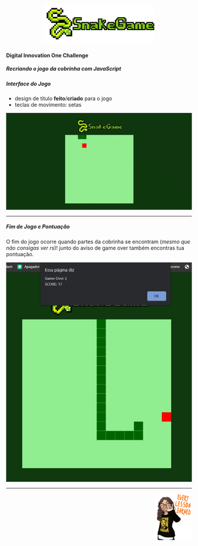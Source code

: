 <h1 align="center">
<img src="https://github.com/narelo/snake-game/blob/main/img/sg-name.png?raw=true" alt="titulo" width="300px">
</h1>

#### Digital Innovation One Challenge
##### Recriando o jogo da cobrinha com JavaScript

##### Interface do Jogo
* design de título **feito**/**criado** para o jogo 
* teclas de movimento: setas

![Alt Text](https://github.com/narelo/snake-game/blob/main/img/snake-game.gif?raw=true)

<hr>

##### Fim de Jogo e Pontuação
O fim do jogo ocorre quando partes da cobrinha se encontram (*mesmo que não consigas ver rs*)! junto do aviso de game over também encontras tua pontuação.

<img src="https://github.com/narelo/snake-game/blob/main/img/score.JPG?raw=true" alt="game-over" width="710px">

<hr>

<img src="https://github.com/narelo/snake-game/blob/main/img/avatar.png?raw=true" alt="avatar" width="100px" align="right">

